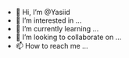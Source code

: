 - 👋 Hi, I’m @Yasiid
- 👀 I’m interested in ...
- 🌱 I’m currently learning ...
- 💞️ I’m looking to collaborate on ...
- 📫 How to reach me ...

<!---
Yasiid/Yasiid is a ✨ special ✨ repository because its `README.md` (this file) appears on your GitHub profile.
You can click the Preview link to take a look at your changes.
--->
